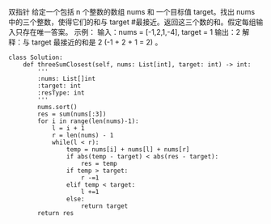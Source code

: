 双指针
给定一个包括 n 个整数的数组 nums 和 一个目标值 target。找出 nums 中的三个整数，使得它们的和与 target #最接近。返回这三个数的和。假定每组输入只存在唯一答案。
示例：
                输入：nums = [-1,2,1,-4], target = 1
                输出：2
                解释：与 target 最接近的和是 2 (-1 + 2 + 1 = 2) 。        

```
class Solution:
    def threeSumClosest(self, nums: List[int], target: int) -> int:
        '''
        :nums: List[]int
        :target: int
        :resType: int
        '''
        nums.sort()
        res = sum(nums[:3])
        for i in range(len(nums)-1):
            l = i + 1
            r = len(nums) - 1
            while(l < r):
                temp = nums[i] + nums[l] + nums[r]
                if abs(temp - target) < abs(res - target):
                    res = temp
                if temp > target:
                    r -=1
                elif temp < target:
                    l +=1
                else:
                    return target
        return res
 ```

